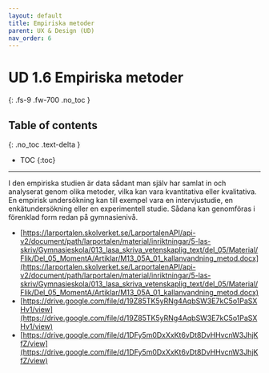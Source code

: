 ```yaml
---
layout: default
title: Empiriska metoder
parent: UX & Design (UD)
nav_order: 6
---
```


# UD 1.6 Empiriska metoder
{: .fs-9 .fw-700 .no_toc }

## Table of contents
{: .no_toc .text-delta }

- TOC
{:toc}

---

I den empiriska studien är data sådant man själv har samlat in och analyserat genom olika metoder, 
vilka kan vara kvantitativa eller kvalitativa. En empirisk undersökning kan till exempel vara en 
intervjustudie, en enkätundersökning eller en experimentell studie. Sådana kan genomföras i 
förenklad form redan på gymnasienivå.

- [https://larportalen.skolverket.se/LarportalenAPI/api-v2/document/path/larportalen/material/inriktningar/5-las-skriv/Gymnasieskola/013_lasa_skriva_vetenskaplig_text/del_05/Material/Flik/Del_05_MomentA/Artiklar/M13_05A_01_kallanvandning_metod.docx](https://larportalen.skolverket.se/LarportalenAPI/api-v2/document/path/larportalen/material/inriktningar/5-las-skriv/Gymnasieskola/013_lasa_skriva_vetenskaplig_text/del_05/Material/Flik/Del_05_MomentA/Artiklar/M13_05A_01_kallanvandning_metod.docx)
- [https://drive.google.com/file/d/19Z85TK5yRNg4AqbSW3E7kC5o1PaSXHv1/view](https://drive.google.com/file/d/19Z85TK5yRNg4AqbSW3E7kC5o1PaSXHv1/view)
- [https://drive.google.com/file/d/1DFy5m0DxXxKt6vDt8DvHHvcnW3JhjKfZ/view](https://drive.google.com/file/d/1DFy5m0DxXxKt6vDt8DvHHvcnW3JhjKfZ/view)
